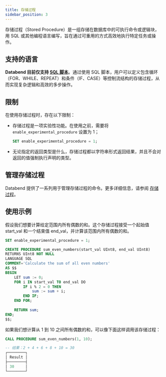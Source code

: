 ```yaml
---
title: 存储过程
sidebar_position: 3
---
```


存储过程（Stored Procedure）是一组存储在数据库中的可执行命令或逻辑块，用 SQL 或其他编程语言编写，旨在通过可重用的方式高效地执行特定任务或操作。

## 支持的语言

**Databend 目前仅支持 [SQL 脚本](/sql/stored-procedure-scripting/)**。通过使用 SQL 脚本，用户可以定义包含循环（FOR、WHILE、REPEAT）和条件（IF、CASE）等控制流结构的存储过程，从而实现复杂逻辑和高效的多步操作。

## 限制

在使用存储过程时，存在以下限制：

- 存储过程是一项实验性功能。在使用之前，需要将 `enable_experimental_procedure` 设置为 1；

    ```sql
    SET enable_experimental_procedure = 1;
    ```

- 无论指定的返回类型是什么，存储过程都以字符串形式返回结果，并且不会对返回的值强制执行声明的类型。

## 管理存储过程

Databend 提供了一系列用于管理存储过程的命令。更多详细信息，请参阅 [存储过程](/sql/sql-commands/ddl/procedure/)。

## 使用示例

假设我们想要计算给定范围内所有偶数的和。这个存储过程接受一个起始值 start_val 和一个结束值 end_val，并计算该范围内所有偶数的和。

```sql
SET enable_experimental_procedure = 1;

CREATE PROCEDURE sum_even_numbers(start_val UInt8, end_val UInt8) 
RETURNS UInt8 NOT NULL 
LANGUAGE SQL 
COMMENT='Calculate the sum of all even numbers' 
AS $$
BEGIN
    LET sum := 0;
    FOR i IN start_val TO end_val DO
        IF i % 2 = 0 THEN
            sum := sum + i;
        END IF;
    END FOR;
    
    RETURN sum;
END;
$$;
```

如果我们想计算从 1 到 10 之间所有偶数的和，可以像下面这样调用该存储过程：

```sql
CALL PROCEDURE sum_even_numbers(1, 10);

-- 结果：2 + 4 + 6 + 8 + 10 = 30
┌────────┐
│ Result │
├────────┤
│ 30     │
└────────┘
```